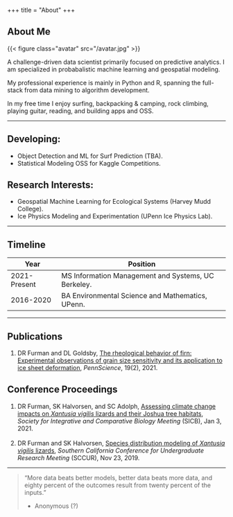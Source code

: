+++
title = "About"
+++

## About Me

{{< figure class="avatar" src="/avatar.jpg" >}}

A challenge-driven data scientist primarily focused on predictive analytics. I am specialized in probabalistic machine learning and geospatial modeling.  

My professional experience is mainly in Python and R, spanning the full-stack from data mining to algorithm development.

In my free time I enjoy surfing, backpacking & camping, rock climbing, playing guitar, reading, and building apps and OSS.  

---

## Developing:

- Object Detection and ML for Surf Prediction (TBA).
- Statistical Modeling OSS for Kaggle Competitions.

## Research Interests:

- Geospatial Machine Learning for Ecological Systems (Harvey Mudd College).
- Ice Physics Modeling and Experimentation (UPenn Ice Physics Lab).

---

## Timeline

Year | Position
-----|-------
2021-Present | MS Information Management and Systems, UC Berkeley.
2016-2020 | BA Environmental Science and Mathematics, UPenn.

---

## Publications

1. DR Furman and DL Goldsby, <ins>The rheological behavior of firn: Experimental observations of grain size sensitivity and its application to ice sheet deformation</ins>, *PennScience*, 19(2), 2021.

## Conference Proceedings

1. DR Furman, SK Halvorsen, and SC Adolph, <ins>Assessing climate change impacts on *Xantusia vigilis* lizards and their Joshua tree habitats</ins>, *Society for Integrative and Comparative Biology Meeting* (SICB), Jan 3, 2021. <br><br>
2. DR Furman and SK Halvorsen, <ins>Species distribution modeling of *Xantusia vigilis* lizards</ins>, *Southern California Conference for Undergraduate Research Meeting* (SCCUR), Nov 23, 2019.

---

> “More data beats better models, better data beats more data, and eighty percent of the outcomes result from twenty percent of the inputs.”
> - Anonymous (?)
